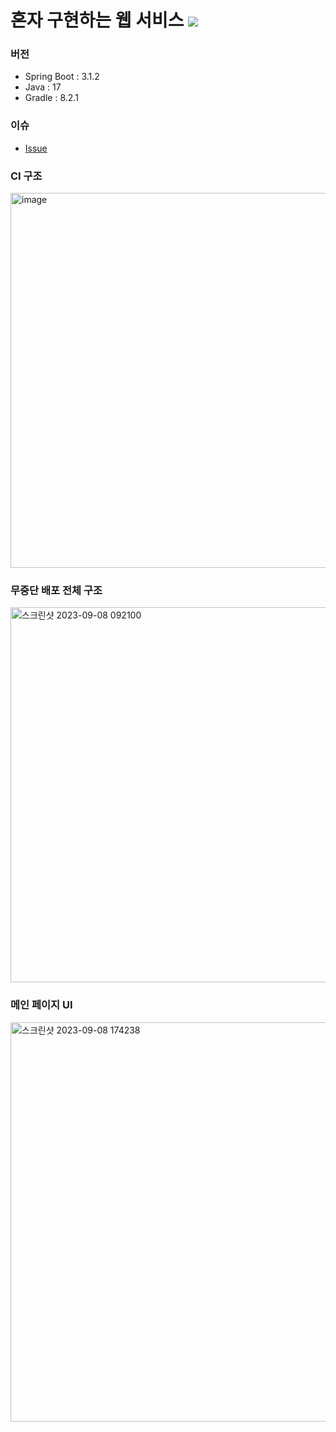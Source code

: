 # 혼자 구현하는 웹 서비스 ![](https://img.shields.io/badge/build-passing-green)

### 버전
- Spring Boot : 3.1.2
- Java : 17
- Gradle : 8.2.1

### 이슈
- [Issue](https://mingeonho1.tistory.com/category/%EA%B2%BD%ED%97%98/%ED%98%BC%EC%9E%90%20%EA%B5%AC%ED%98%84%ED%95%98%EB%8A%94%20%EC%9B%B9%20%EC%84%9C%EB%B9%84%EC%8A%A4)

### CI 구조
<img width="600" alt="image" src="https://github.com/mingeonho1/springboot-webservice/assets/102270909/c1039090-ae28-4e3f-8b85-b2ff6b5a450c">

### 무중단 배포 전체 구조
<img width="600" alt="스크린샷 2023-09-08 092100" src="https://github.com/mingeonho1/springboot-webservice/assets/102270909/938edc64-c28d-4ad4-9d36-756edd62bb9a">

### 메인 페이지 UI
<img width="639" alt="스크린샷 2023-09-08 174238" src="https://github.com/mingeonho1/springboot-webservice/assets/102270909/a5a066ec-b239-40f5-b490-214eb2f03d11">
